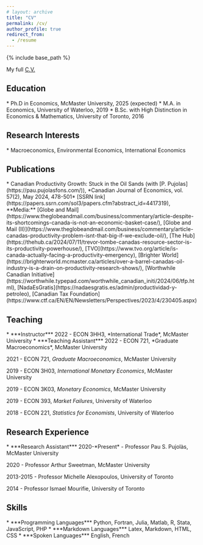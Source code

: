 ```yaml
---
# layout: archive
title: "CV"
permalink: /cv/
author_profile: true
redirect_from:
  - /resume
---
```


{% include base_path %}

My full [C.V.](../files/loertscher_cv.pdf)

<h2 id="education">Education</h2>
* Ph.D in Economics, McMaster University, 2025 (expected)
* M.A. in Economics, University of Waterloo, 2019
* B.Sc. with High Distinction in Economics & Mathematics, University of Toronto, 2016

<h2 id="research-interests">Research Interests</h2>
* Macroeconomics, Environmental Economics, International Economics

<h2 id="publications">Publications</h2>
* Canadian Productivity Growth: Stuck in the Oil Sands (with [P. Pujolas](https://pau.pujolasfons.com/)), *Canadian Journal of Economics, vol. 57(2), May 2024, 478-501*  
  [SSRN link](https://papers.ssrn.com/sol3/papers.cfm?abstract_id=4417319), **Media:** [Globe and Mail](https://www.theglobeandmail.com/business/commentary/article-despite-its-shortcomings-canada-is-not-an-economic-basket-case/), [Globe and Mail (II)](https://www.theglobeandmail.com/business/commentary/article-canadas-productivity-problem-isnt-that-big-if-we-exclude-oil/), [The Hub](https://thehub.ca/2024/07/11/trevor-tombe-canadas-resource-sector-is-its-productivity-powerhouse/), [TVO](https://www.tvo.org/article/is-canada-actually-facing-a-productivity-emergency), [Brighter World](https://brighterworld.mcmaster.ca/articles/over-a-barrel-canadas-oil-industry-is-a-drain-on-productivity-research-shows/), [Worthwhile Canadian Initiative](https://worthwhile.typepad.com/worthwhile_canadian_initi/2024/06/tfp.html), [NadaEsGratis](https://nadaesgratis.es/admin/productividad-y-petroleo), [Canadian Tax Foundation](https://www.ctf.ca/EN/EN/Newsletters/Perspectives/2023/4/230405.aspx) 
  

<h2 id="teaching">Teaching</h2>
* ***Instructor***  
  2022 - ECON 3HH3, *International Trade*, McMaster University
* ***Teaching Assistant***  
  2022 - ECON 721, *Graduate Macroeconomics*, McMaster University  
    
  2021 - ECON 721, *Graduate Macroeconomics*, McMaster University  
    
  2019 - ECON 3H03, *International Monetary Economics*, McMaster University  
    
  2019 - ECON 3K03, *Monetary Economics*, McMaster University  
    
  2019 - ECON 393, *Market Failures*, University of Waterloo  
    
  2018 - ECON 221, *Statistics for Economists*, University of Waterloo  

<h2 id="research-experience">Research Experience</h2>
* ***Research Assistant***  
  2020-*Present* - Professor Pau S. Pujolàs, McMaster University  
    
  2020 - Professor Arthur Sweetman, McMaster University  
    
  2013-2015 - Professor Michelle Alexopoulos, University of Toronto  
    
  2014 - Professor Ismael Mourifie, University of Toronto  
  
<h2 id="skills">Skills</h2>
* ***Programming Languages***  
  Python, Fortran, Julia, Matlab, R, Stata, JavaScript, PHP  
* ***Markdown Languages***  
  Latex, Markdown, HTML, CSS  
* ***Spoken Languages***  
  English, French


